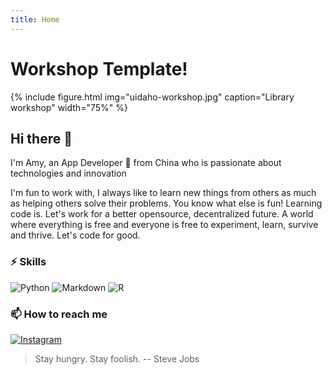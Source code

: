 ```yaml
---
title: Home
---
```


# Workshop Template!

{% include figure.html img="uidaho-workshop.jpg" caption="Library workshop" width="75%" %}

## Hi there 👋

I'm Amy, an App Developer 📱 from China who is passionate about technologies and innovation

I'm fun to work with, I always like to learn new things from others as much as helping others solve their problems. You know what else is fun! Learning code is. Let's work for a better opensource, decentralized future. A world where everything is free and everyone is free to experiment, learn, survive and thrive. Let's code for good.

### ⚡ Skills

![Python](https://img.shields.io/badge/python-3670A0?style=for-the-badge&logo=python&logoColor=ffdd54)
![Markdown](https://img.shields.io/badge/markdown-%23000000.svg?style=for-the-badge&logo=markdown&logoColor=white)
![R](https://img.shields.io/badge/r-%23276DC3.svg?style=for-the-badge&logo=r&logoColor=white)

###  📫 How to reach me

[![Instagram](https://img.shields.io/badge/Instagram-%23E4405F.svg?style=for-the-badge&logo=Instagram&logoColor=white)](https://www.instagram.com/hkust/?hl=en)

> Stay hungry. Stay foolish. -- Steve Jobs

<!--
**Steve-HKUST/Steve-HKUST** is a ✨ _special_ ✨ repository because its `README.md` (this file) appears on your GitHub profile.

Here are some ideas to get you started:

- 🔭 I’m currently working on ...
- 🌱 I’m currently learning ...
- 👯 I’m looking to collaborate on ...
- 🤔 I’m looking for help with ...
- 💬 Ask me about ...
- 📫 How to reach me: ...
- 😄 Pronouns: ...
- ⚡ Fun fact: ...
-->
